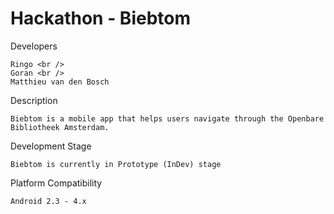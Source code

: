Hackathon - Biebtom
=========

  Developers
  
    Ringo <br />
    Goran <br />
    Matthieu van den Bosch

  Description

    Biebtom is a mobile app that helps users navigate through the Openbare Bibliotheek Amsterdam.


  Development Stage
    
    Biebtom is currently in Prototype (InDev) stage
    
  
  Platform Compatibility
  
    Android 2.3 - 4.x
    
    
